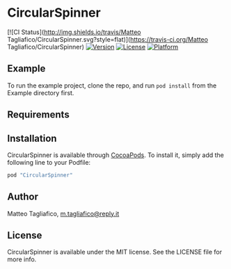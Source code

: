 # CircularSpinner

[![CI Status](http://img.shields.io/travis/Matteo Tagliafico/CircularSpinner.svg?style=flat)](https://travis-ci.org/Matteo Tagliafico/CircularSpinner)
[![Version](https://img.shields.io/cocoapods/v/CircularSpinner.svg?style=flat)](http://cocoapods.org/pods/CircularSpinner)
[![License](https://img.shields.io/cocoapods/l/CircularSpinner.svg?style=flat)](http://cocoapods.org/pods/CircularSpinner)
[![Platform](https://img.shields.io/cocoapods/p/CircularSpinner.svg?style=flat)](http://cocoapods.org/pods/CircularSpinner)

## Example

To run the example project, clone the repo, and run `pod install` from the Example directory first.

## Requirements

## Installation

CircularSpinner is available through [CocoaPods](http://cocoapods.org). To install
it, simply add the following line to your Podfile:

```ruby
pod "CircularSpinner"
```

## Author

Matteo Tagliafico, m.tagliafico@reply.it

## License

CircularSpinner is available under the MIT license. See the LICENSE file for more info.

